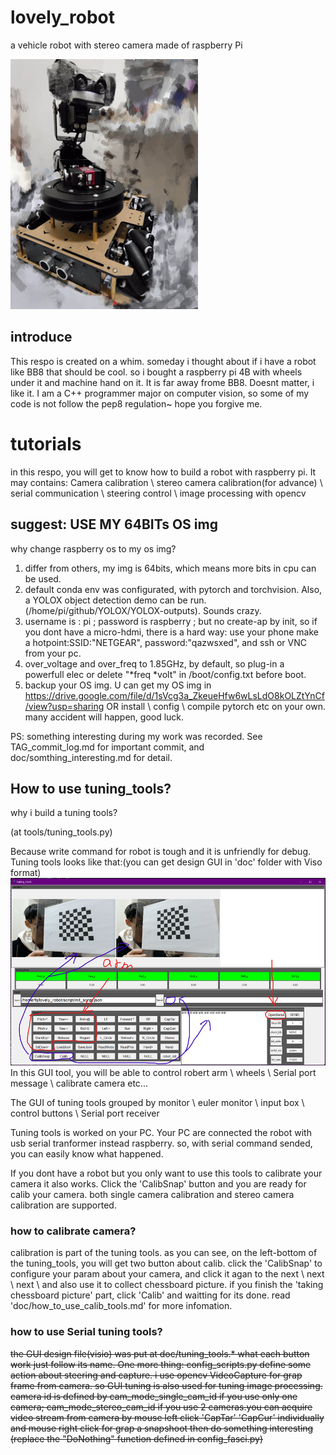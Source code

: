 # lovely_robot
a vehicle robot with stereo camera made of raspberry Pi

<img src="./pic_img/my_robot.jpg" width = "300" height = "400" alt="my_robot" />


## introduce
This respo is created on a whim. someday i thought about if i have a robot like BB8 that should be cool.
so i bought a raspberry pi 4B with wheels under it and machine hand on it. It is far away frome BB8. Doesnt matter, i like it.
I am a C++ programmer major on computer vision, so some of my code is not follow the pep8 regulation~ hope you forgive me.
# tutorials
in this respo, you will get to know how to build a robot with raspberry pi. It may contains: Camera calibration \ stereo camera calibration(for advance) \ serial communication \ steering control \ image processing with opencv

## suggest: USE MY 64BITs OS img
why change raspberry os to my os img?
1) differ from others, my img is 64bits, which means more bits in cpu can be used.
2) default conda env was configurated, with pytorch and torchvision. Also, a YOLOX object detection demo can be run.(/home/pi/github/YOLOX/YOLOX-outputs). Sounds crazy.
3) username is : pi ; password is raspberry ; but no create-ap by init, so if you dont have a micro-hdmi, there is a hard way: use your phone make a hotpoint:SSID:"NETGEAR", password:"qazwsxed", and ssh or VNC from your pc.
4) over_voltage and over_freq to 1.85GHz, by default, so plug-in a powerfull elec or delete "*freq *volt" in /boot/config.txt before boot.
5) backup your OS img.
U can get my OS img in https://drive.google.com/file/d/1sVcg3a_ZkeueHfw6wLsLdO8kOLZtYnCf/view?usp=sharing
OR install \ config \ compile pytorch etc on your own. many accident will happen, good luck.

PS: something interesting during my work was recorded. See TAG_commit_log.md for important commit, and doc/somthing_interesting.md for detail.

## How to use tuning_tools?
why i build a tuning tools?

(at tools/tuning_tools.py)

Because write command for robot is tough and it is unfriendly for debug. Tuning tools looks like that:(you can get design GUI in 'doc' folder with Viso format)
![basic_gui](./pic_img/tuning_tools.png)
In this GUI tool, you will be able to control robert arm \ wheels \ Serial port message \ calibrate camera etc...

The GUI of tuning tools grouped by monitor \ euler monitor \ input box \ control buttons \ Serial port receiver

Tuning tools is worked on your PC. Your PC are connected the robot with usb serial tranformer instead raspberry. so, with serial command sended, you can easily know what happened.

If you dont have a robot but you only want to use this tools to calibrate your camera it also works. Click the 'CalibSnap' button and you are ready for calib your camera. both single camera calibration and stereo camera calibration are supported.

### how to calibrate camera?
calibration is part of the tuning tools. as you can see, on the left-bottom of the tuning_tools, you will get two button about calib. click the 'CalibSnap' to configure your param about your camera, and click it agan to the next \ next \ next \ and also use it to collect chessboard picture. if you finish the 'taking chessboard picture' part, click 'Calib' and waitting for its done. read 'doc/how_to_use_calib_tools.md' for more infomation.

### how to use Serial tuning tools?
~~the GUI design file(visio) was put at doc/tuning_tools.* what each button work just follow its name. One more thing: config_scripts.py define some action about steering and capture. i use opencv VideoCapture for grap frame from camera. so GUI tuning is also used for tuning image processing. camera id is defined by cam_mode_single_cam_id if you use only one camera; cam_mode_stereo_cam_id if you use 2 cameras.you can acquire video stream from camera by mouse left click 'CapTar' 'CapCur' individually and mouse right click for grap a snapshoot then do something interesting (replace the "DoNothing" function defined in config_fasci.py)~~